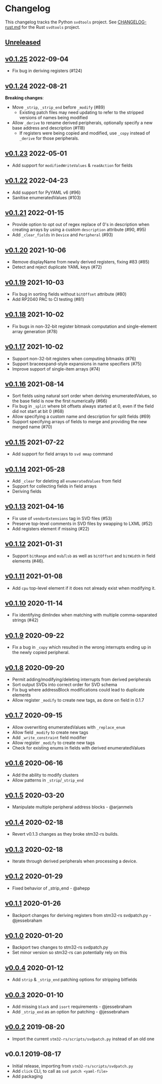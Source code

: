 # Changelog

This changelog tracks the Python `svdtools` project. See
[CHANGELOG-rust.md](CHANGELOG-rust.md) for the Rust `svdtools` project.

## [Unreleased]

## [v0.1.25] 2022-09-04

* Fix bug in deriving registers (#124)

## [v0.1.24] 2022-08-21

**Breaking changes**:

* Move `_strip`, `_strip_end` before `_modify` (#89)
    * Existing patch files may need updating to refer to the stripped
      versions of names being modified
* Allow `_derive` to rename derived peripherals, optionally specify a new base
    address and description (#118)
    * If registers were being copied and modified, use `_copy` instead of
      `_derive` for those peripherals.

## [v0.1.23] 2022-05-01

* Add support for `modifiedWriteValues` & `readAction` for fields

## [v0.1.22] 2022-04-23

* Add support for PyYAML v6 (#96)
* Sanitise enumeratedValues (#103)

## [v0.1.21] 2022-01-15

* Provide option to opt out of regex replace of 0's in description when
  creating arrays by using a custom `description` attribute (#90, #95)
* Add `_clear_fields` in `Device` and `Peripheral` (#93)

## [v0.1.20] 2021-10-06

* Remove displayName from newly derived registers, fixing #83 (#85)
* Detect and reject duplicate YAML keys (#72)

## [v0.1.19] 2021-10-03

* Fix bug in sorting fields without `bitOffset` attribute (#80)
* Add RP2040 PAC to CI testing (#81)

## [v0.1.18] 2021-10-02

* Fix bugs in non-32-bit register bitmask computation and
  single-element array generation (#78)

## [v0.1.17] 2021-10-02

* Support non-32-bit registers when computing bitmasks (#76)
* Support braceexpand-style expansions in name specifiers (#75)
* Improve support of single-item arrays (#74)

## [v0.1.16] 2021-08-14

* Sort fields using natural sort order when deriving enumeratedValues,
  so the base field is now the first numerically (#66)
* Fix bug in `_split` where bit offsets always started at 0, even if the
  field did not start at bit 0 (#68)
* Allow specifying a custom name and description for split fields (#69)
* Support specifying arrays of fields to merge and providing the new merged
  name (#70)

## [v0.1.15] 2021-07-22

* Add support for field arrays to `svd mmap` command

## [v0.1.14] 2021-05-28

* Add `_clear` for deleting all `enumeratedValues` from field
* Support for collecting fields in field arrays
* Deriving fields

## [v0.1.13] 2021-04-16

* Fix use of `vendorExtensions` tag in SVD files (#53)
* Preserve top-level comments in SVD files by swapping to LXML (#52)
* Add registers element if missing (#22)

## [v0.1.12] 2021-01-31

* Support `bitRange` and `msb`/`lsb` as well as `bitOffset` and `bitWidth`
  in field elements (#46).

## [v0.1.11] 2021-01-08

* Add `cpu` top-level element if it does not already exist when modifying it.

## [v0.1.10] 2020-11-14

* Fix identifying dimIndex when matching with multiple comma-separated
  strings (#42)

## [v0.1.9] 2020-09-22

* Fix a bug in `_copy` which resulted in the wrong interrupts ending up
  in the newly copied peripheral.

## [v0.1.8] 2020-09-20

* Permit adding/modifying/deleting interrupts from derived peripherals
* Sort output SVDs into correct order for SVD schema
* Fix bug where addressBlock modifications could lead to duplicate elements
* Allow register `_modify` to create new tags, as done on field in 0.1.7

## [v0.1.7] 2020-09-15

* Allow overwriting enumeratedValues with `_replace_enum`
* Allow field `_modify` to create new tags
* Add `_write_constraint` field modifier
* Allow register `_modify` to create new tags
* Check for existing enums in fields with derived enumeratedValues

## [v0.1.6] 2020-06-16

* Add the ability to modify clusters
* Allow patterns in `_strip`/`_strip_end`

## [v0.1.5] 2020-03-20

* Manipulate multiple peripheral address blocks - @arjanmels

## [v0.1.4] 2020-02-18

* Revert v0.1.3 changes as they broke stm32-rs builds.

## [v0.1.3] 2020-02-18

* Iterate through derived peripherals when processing a device.

## [v0.1.2] 2020-01-29

* Fixed behavior of \_strip\_end  - @ahepp

## [v0.1.1] 2020-01-26

* Backport changes for deriving registers from stm32-rs svdpatch.py - @jessebraham

## [v0.1.0] 2020-01-20

* Backport two changes to stm32-rs svdpatch.py
* Set minor version so stm32-rs can potentially rely on this

## [v0.0.4] 2020-01-12

* Add `strip` & `_strip_end` patching options for stripping bitfields

## [v0.0.3] 2020-01-10

* Add missing `black` and `isort` requirements - @jessebraham
* Add `_strip_end` as an option for patching - @jessebraham

## [v0.0.2] 2019-08-20

* Import the current `stm32-rs/scripts/svdpatch.py` instead of an old one

## v0.0.1 2019-08-17

* Initial release, importing from `stm32-rs/scripts/svdpatch.py`
* Add `click` CLI, to call as `svd patch <yaml-file>`
* Add packaging

[Unreleased]: https://github.com/stm32-rs/svdtools/compare/v0.1.25...HEAD
[v0.1.25]: https://github.com/stm32-rs/svdtools/compare/v0.1.24...v0.1.25
[v0.1.24]: https://github.com/stm32-rs/svdtools/compare/v0.1.23...v0.1.24
[v0.1.23]: https://github.com/stm32-rs/svdtools/compare/v0.1.22...v0.1.23
[v0.1.22]: https://github.com/stm32-rs/svdtools/compare/v0.1.21...v0.1.22
[v0.1.21]: https://github.com/stm32-rs/svdtools/compare/v0.1.20...v0.1.21
[v0.1.20]: https://github.com/stm32-rs/svdtools/compare/v0.1.19...v0.1.20
[v0.1.19]: https://github.com/stm32-rs/svdtools/compare/v0.1.18...v0.1.19
[v0.1.18]: https://github.com/stm32-rs/svdtools/compare/v0.1.17...v0.1.18
[v0.1.17]: https://github.com/stm32-rs/svdtools/compare/v0.1.16...v0.1.17
[v0.1.16]: https://github.com/stm32-rs/svdtools/compare/v0.1.15...v0.1.16
[v0.1.15]: https://github.com/stm32-rs/svdtools/compare/v0.1.14...v0.1.15
[v0.1.14]: https://github.com/stm32-rs/svdtools/compare/v0.1.13...v0.1.14
[v0.1.13]: https://github.com/stm32-rs/svdtools/compare/v0.1.12...v0.1.13
[v0.1.12]: https://github.com/stm32-rs/svdtools/compare/v0.1.11...v0.1.12
[v0.1.11]: https://github.com/stm32-rs/svdtools/compare/v0.1.10...v0.1.11
[v0.1.10]: https://github.com/stm32-rs/svdtools/compare/v0.1.9...v0.1.10
[v0.1.9]: https://github.com/stm32-rs/svdtools/compare/v0.1.8...v0.1.9
[v0.1.8]: https://github.com/stm32-rs/svdtools/compare/v0.1.7...v0.1.8
[v0.1.7]: https://github.com/stm32-rs/svdtools/compare/v0.1.6...v0.1.7
[v0.1.6]: https://github.com/stm32-rs/svdtools/compare/v0.1.5...v0.1.6
[v0.1.5]: https://github.com/stm32-rs/svdtools/compare/v0.1.4...v0.1.5
[v0.1.4]: https://github.com/stm32-rs/svdtools/compare/v0.1.3...v0.1.4
[v0.1.3]: https://github.com/stm32-rs/svdtools/compare/v0.1.2...v0.1.3
[v0.1.2]: https://github.com/stm32-rs/svdtools/compare/v0.1.1...v0.1.2
[v0.1.1]: https://github.com/stm32-rs/svdtools/compare/v0.1.0...v0.1.1
[v0.1.0]: https://github.com/stm32-rs/svdtools/compare/v0.0.4...v0.1.0
[v0.0.4]: https://github.com/stm32-rs/svdtools/compare/v0.0.3...v0.0.4
[v0.0.3]: https://github.com/stm32-rs/svdtools/compare/v0.0.2...v0.0.3
[v0.0.2]: https://github.com/stm32-rs/svdtools/compare/v0.0.1...v0.0.2
